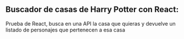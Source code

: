 ## Buscador de casas de Harry Potter con React:
Prueba de React, busca en una API la casa que quieras y devuelve un listado de personajes que pertenecen a esa casa



